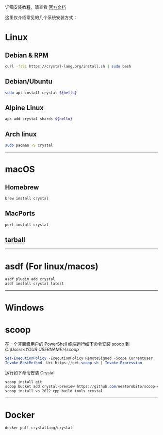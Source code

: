 详细安装教程，请查看 [官方文档](https://crystal-lang.org/install)

这里仅介绍常见的几个系统安装方式：

# Linux

## Debian & RPM

```bash
curl -fsSL https://crystal-lang.org/install.sh | sudo bash
```


## Debian/Ubuntu

```bash
sudo apt install crystal ${hello}
```

## Alpine Linux

```bash
apk add crystal shards ${hello}
```

## Arch linux

```bash
sudo pacman -S crystal
```

---------


# macOS

## Homebrew 

```bash
brew install crystal
```

## MacPorts

```bash
port install crystal
```

## [tarball](https://github.com/crystal-lang/crystal/releases/download)

-----

# asdf (For linux/macos)

```bash
asdf plugin add crystal
asdf install crystal latest
```


----------


# Windows

# scoop

在一个非超级用户的 PowerShell 终端运行如下命令安装 scoop 到 *C:\Users\<YOUR USERNAME>\scoop*


```powershell
Set-ExecutionPolicy -ExecutionPolicy RemoteSigned -Scope CurrentUser
Invoke-RestMethod -Uri https://get.scoop.sh | Invoke-Expression
```

运行如下命令安装 Crystal

```powershell
scoop install git
scoop bucket add crystal-preview https://github.com/neatorobito/scoop-crystal
scoop install vs_2022_cpp_build_tools crystal
```

-------


# Docker

```bash
docker pull crystallang/crystal
```
